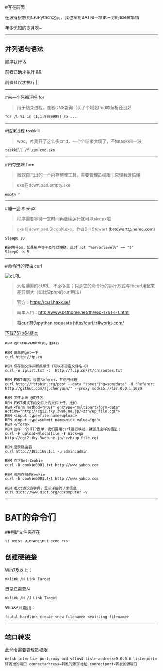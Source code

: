#写在前面

在没有接触到C和Python之前，我也常用BAT和一堆第三方的exe做事情

年少无知的岁月呀~

----
##  并列语句语法

顺序执行 &

前者正确才执行 &&

前者错误才执行 ||

----
#来一个死循环吧 for

> 用于结束进程，或者DNS查询（买了个域名tmd咋解析还没好

    for /l %i in (1,1,9999999) do ...

----
#结束进程 taskkill

> woc，咋我开了这么多cmd，一个个结束太烦了，不如taskkill一波

    taskkill /f /im cmd.exe
    
----
#内存整理 free

> 微软自己出的一个内存整理工具，需要管理员权限；原理我没搞懂

> exe在download/empty.exe

    empty *

----
#睡一会 SleepX

> 程序需要等待一定时间再继续运行就可以sleepx啦

> exe在download/SleepX.exe，作者Bill Stewart (bstewart@iname.com)

    SleepX 10
    
    REM等待5s，如果用户等不及可以按键，此时 not "%errorlevel%" == "0"
    SleepX -k 5
    
----
#命令行的爬虫 curl

![cURL](https://curl.haxx.se/logo/curl-logo.svg)

> 大名鼎鼎的cURL，不必多言；只是它的命令行的运行方式与libcurl用起来差异很大（如比较php的curl用法）

> 官方：https://curl.haxx.se/

> 简单入门：http://www.bathome.net/thread-1761-1-1.html

> **将curl转为python requests** http://curl.trillworks.com/

[下载7.51 x64版本](download/curl.exe)

```
REM 在bat中REM命令表示注释行

REM 简单的get一下
curl http://ip.cn

REM 保存到文件并断点续传（可以不指定文件名-O）
curl -o iplist.txt -c  http://f.ip.cn/rt/chnroutes.txt

REM POST请求，设置Referer，并使用代理
curl http://httpbin.org/post --data "something=somedata" -H "Referer: http://github.com/zjuchenyuan/" --proxy socks5://127.0.0.1:1080

REM 文件上传 @文件名
REM POST模式下的文件上的文件上传，比如
REM <form method="POST" enctype="multipart/form-data" action="http://cgi2.tky.3web.ne.jp/~zzh/up_file.cgi">
REM <input type=file name=upload>
REM <input type=submit name=nick value="go">
REM </form>
REM 这样一个HTTP表单，我们要用curl进行模拟，就该是这样的语法：
curl -F upload=@localfile -F nick=go http://cgi2.tky.3web.ne.jp/~zzh/up_file.cgi

REM 登录路由器
curl http://192.168.1.1 -u admin:admin

REM 存下Set-Cookie
curl -D cookie0001.txt http://www.yahoo.com

REM 使用存储的Cookie
curl -b cookie0001.txt http://www.yahoo.com

REM dict协议查字典，显示详细的请求信息
curl dict://www.dict.org/d:computer -v
```

----

# BAT的命令们

##判断文件夹存在

```
if exist DIRNAME\nul echo Yes!
```

## 创建硬链接

Win7及以上：
```
mklink /H Link Target
```

目录还需要/J
```
mklink /H /J Link Target
```

WinXP只能用：
```
fsutil hardlink create <new filename> <existing filename>
```

----

## 端口转发

此命令需要管理员权限

```
netsh interface portproxy add v4tov4 listenaddress=0.0.0.0 listenport=转发出的端口 connectaddress=转发的源IP地址 connectport=转发的源端口
```